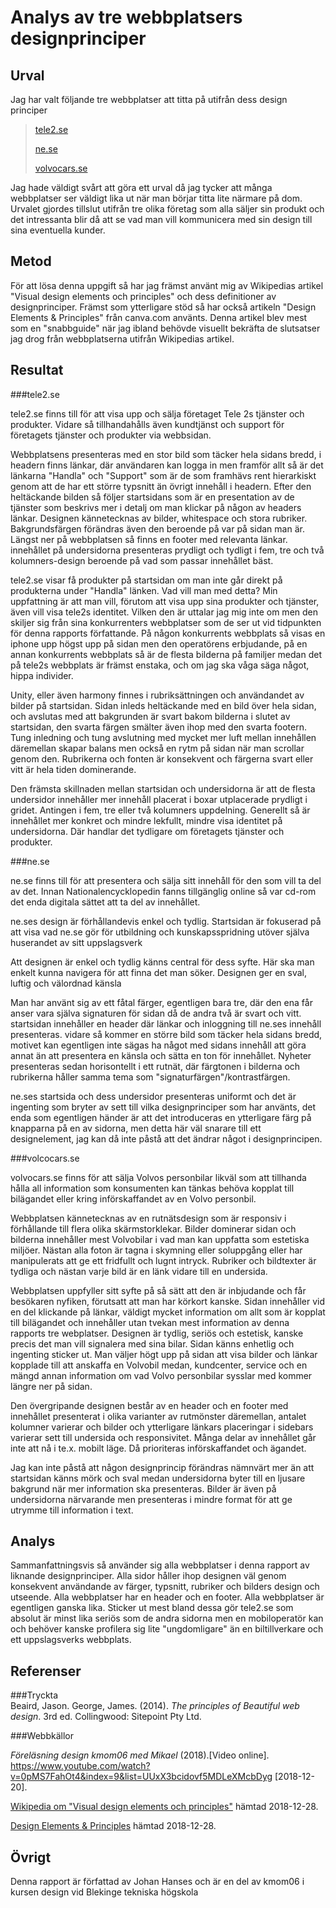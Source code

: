 Analys av tre webbplatsers designprinciper
=======================



Urval
-----------------------

Jag har valt följande tre webbplatser att titta på utifrån dess design principer
>    <a href="https://www.tele2.se/" target="blank">tele2.se</a>
>
>    <a href="https://www.ne.se/info/" target="blank">ne.se</a>
>
>    <a href="https://www.volvocars.se/" target="blank">volvocars.se</a>

Jag hade väldigt svårt att göra ett urval då jag tycker att många webbplatser ser väldigt lika ut när man börjar titta lite närmare på dom. Urvalet gjordes tillslut utifrån tre olika företag som alla säljer sin produkt och det intressanta blir då att se vad man vill kommunicera med sin design till sina eventuella kunder.

Metod
-----------------------
För att lösa denna uppgift så har jag främst använt mig av Wikipedias artikel "Visual design elements och principles" och dess definitioner av designprinciper. Främst som ytterligare stöd så har också artikeln "Design Elements & Principles" från canva.com använts. Denna artikel blev mest som en "snabbguide" när jag ibland behövde visuellt bekräfta de slutsatser jag drog från webbplatserna utifrån Wikipedias artikel.



Resultat
-----------------------

###tele2.se

tele2.se finns till för att visa upp och sälja företaget Tele 2s tjänster och produkter. Vidare så tillhandahålls även kundtjänst och support för företagets tjänster och produkter via webbsidan.  

Webbplatsens presenteras med en stor bild som täcker hela sidans bredd, i headern finns länkar, där användaren
kan logga in men framför allt så är det länkarna "Handla" och "Support" som är de som framhävs rent hierarkiskt genom att de har ett större typsnitt än övrigt innehåll i headern.
Efter den heltäckande bilden så följer startsidans som är en presentation av de tjänster som beskrivs mer i detalj om man klickar på någon av headers länkar. Designen kännetecknas av bilder, whitespace och stora rubriker. Bakgrundsfärgen förändras även den beroende på var på sidan man är. Längst ner på webbplatsen så finns en footer med relevanta länkar. innehållet på undersidorna presenteras prydligt och tydligt i fem, tre och två kolumners-design beroende på vad som passar innehållet bäst.

tele2.se visar få produkter på startsidan om man inte går direkt på produkterna under "Handla" länken. Vad vill man med detta? Min uppfattning är att man vill, förutom att visa upp sina produkter och tjänster, även vill visa tele2s identitet. Vilken den är uttalar jag mig inte om men den skiljer sig från sina konkurrenters webbplatser som de ser ut vid tidpunkten för denna rapports författande. På någon konkurrents webbplats så visas en iphone upp högst upp på sidan men den operatörens erbjudande, på en annan konkurrents webbplats så är de flesta bilderna på familjer medan det på tele2s webbplats är främst enstaka, och om jag ska våga säga något, hippa individer.

Unity, eller även harmony finnes i rubriksättningen och användandet av bilder på startsidan. Sidan inleds heltäckande med en bild över hela sidan, och avslutas med att bakgrunden är svart bakom bilderna i slutet av startsidan, den svarta färgen smälter även ihop med den svarta footern. Tung inledning och tung avslutning med mycket mer luft mellan innehållen däremellan skapar balans men också en rytm på sidan när man scrollar genom den. Rubrikerna och fonten är konsekvent och färgerna svart eller vitt är hela tiden dominerande.

Den främsta skillnaden mellan startsidan och undersidorna är att de flesta undersidor innehåller mer innehåll placerat i boxar utplacerade prydligt i gridet. Antingen i fem, tre eller två kolumners uppdelning. Generellt så är innehållet mer konkret och mindre lekfullt, mindre visa identitet på undersidorna. Där handlar det tydligare om företagets tjänster och produkter.



###ne.se

ne.se finns till för att presentera och sälja sitt innehåll för den som vill ta del av det.
Innan Nationalencycklopedin fanns tillgänglig online så var cd-rom det enda digitala sättet att ta del av innehållet.

ne.ses design är förhållandevis enkel och tydlig. Startsidan är fokuserad på att visa vad ne.se gör för utbildning och kunskapsspridning utöver själva huserandet av sitt uppslagsverk

Att designen är enkel och tydlig känns central för dess syfte. Här ska man enkelt kunna navigera för att finna det man söker. Designen ger en sval, luftig och välordnad känsla

Man har använt sig av ett fåtal färger, egentligen bara tre, där den ena får anser vara själva signaturen för sidan då de andra två är svart och vitt. startsidan innehåller en header där länkar och inloggning till ne.ses innehåll presenteras. vidare så kommer en större bild som täcker hela sidans bredd, motivet kan egentligen inte sägas ha något med sidans innehåll att göra annat än att presentera en känsla och sätta en ton för innehållet. Nyheter presenteras sedan horisontellt i ett rutnät, där färgtonen i bilderna och rubrikerna håller samma tema som "signaturfärgen"/kontrastfärgen.

ne.ses startsida och dess undersidor presenteras uniformt och det är ingenting som bryter av sett till vilka designprinciper som har använts, det enda som egentligen händer är att det introduceras en ytterligare färg på knapparna på en av sidorna, men detta här väl snarare till ett designelement, jag kan då inte påstå att det ändrar något i designprincipen.



###volcocars.se

volvocars.se finns för att sälja Volvos personbilar likväl som att tillhanda hålla all information som konsumenten kan tänkas behöva kopplat till bilägandet eller kring införskaffandet av en Volvo personbil.

Webbplatsen kännetecknas av en rutnätsdesign som är responsiv i förhållande till flera olika skärmstorklekar.
Bilder dominerar sidan och bilderna innehåller mest Volvobilar i vad man kan uppfatta som estetiska miljöer.
Nästan alla foton är tagna i skymning eller soluppgång eller har manipulerats att ge ett fridfullt och lugnt intryck. Rubriker och bildtexter är tydliga och nästan varje bild är en länk vidare till en undersida.

Webbplatsen uppfyller sitt syfte på så sätt att den är inbjudande och får besökaren nyfiken, förutsatt att man har körkort kanske. Sidan innehåller vid en del klickande på länkar, väldigt mycket information om allt som är kopplat till bilägandet och innehåller utan tvekan mest information av denna rapports tre webplatser.
Designen är tydlig, seriös och estetisk, kanske precis det man vill signalera med sina bilar. Sidan känns enhetlig och ingenting sticker ut. Man väljer högt upp på sidan att visa bilder och länkar kopplade till att anskaffa en Volvobil medan, kundcenter, service och en mängd annan information om vad Volvo personbilar sysslar med kommer längre ner på sidan.

Den övergripande designen består av en header och en footer med innehållet presenterat i olika varianter av rutmönster däremellan, antalet kolumner varierar och bilder och ytterligare länkars placeringar i sidebars varierar sett till undersida och responsivitet. Många delar av innehållet går inte att nå i te.x. mobilt läge.
Då prioriteras införskaffandet och ägandet.

Jag kan inte påstå att någon designprincip förändras nämnvärt mer än att startsidan känns mörk och sval medan undersidorna byter till en ljusare bakgrund när mer information ska presenteras. Bilder är även på undersidorna närvarande men presenteras i mindre format för att ge utrymme till information i text.



Analys
-----------------------

Sammanfattningsvis så använder sig alla webbplatser i denna rapport av liknande designprinciper. Alla sidor håller ihop designen väl genom konsekvent användande av färger, typsnitt, rubriker och bilders design och utseende. Alla webbplatser har en header och en footer. Alla webbplatser är egentligen ganska lika. Sticker ut mest bland dessa gör tele2.se som absolut är minst lika seriös som de andra sidorna men en mobiloperatör kan och behöver kanske profilera sig lite "ungdomligare" än en biltillverkare och ett uppslagsverks webbplats.



Referenser
-----------------------

###Tryckta  
Beaird, Jason. George, James. (2014). *The principles of Beautiful web design*. 3rd ed. Collingwood: Sitepoint Pty Ltd.

###Webbkällor  
<!-- <a href="http://www.leksand.se" target="blank">leksand.se</a> hämtad 2018-12-10  
<a href="http://www.falun.se" target="blank">falun.se</a> hämtad 2018-12-10  
<a href="http://www.borlange.se" target="blank">borlange.se</a> hämtad 2018-12-10  

<a href="https://developers.google.com/speed/pagespeed/insights/" target="blank">PageSpeed Insights</a> hämtad 2018-12-16  

*Genomgång design kmom05 med Emil* (2018).[Video online]. <a href="https://www.youtube.com/watch?v=Cti-Nz2513g" target="blank">https://www.youtube.com/watch?v=Cti-Nz2513g</a> [2018-12-10]. -->

*Föreläsning design kmom06 med Mikael* (2018).[Video online]. <a href="https://www.youtube.com/watch?v=0pMS7FahOt4&index=9&list=UUxX3bcidovf5MDLeXMcbDyg" target="blank">https://www.youtube.com/watch?v=0pMS7FahOt4&index=9&list=UUxX3bcidovf5MDLeXMcbDyg</a> [2018-12-20].

<a href="https://en.wikipedia.org/wiki/Visual_design_elements_and_principles#Principles_of_design" target="blank">Wikipedia om "Visual design elements och principles"</a> hämtad 2018-12-28.

<a href="https://www.canva.com/learn/design-elements-principles/" target="blank">Design Elements & Principles</a> hämtad 2018-12-28.

Övrigt
-----------------------

Denna rapport är författad av Johan Hanses och är en del av kmom06 i kursen design vid Blekinge tekniska högskola
